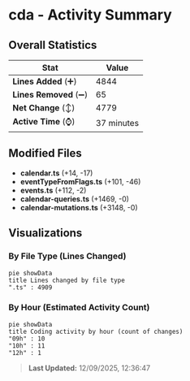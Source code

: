 # cda - Activity Summary 

## Overall Statistics

| Stat                   | Value                                                             |
| ---------------------- | ----------------------------------------------------------------- |
| **Lines Added** (➕)   | 4844                                          |
| **Lines Removed** (➖) | 65                                        |
| **Net Change** (↕)    | 4779                |
| **Active Time** (⌚)   | 37 minutes |


## Modified Files
- **calendar.ts** (+14, -17)
- **eventTypeFromFlags.ts** (+101, -46)
- **events.ts** (+112, -2)
- **calendar-queries.ts** (+1469, -0)
- **calendar-mutations.ts** (+3148, -0)

## Visualizations

### By File Type (Lines Changed)

```mermaid
pie showData
title Lines changed by file type
".ts" : 4909
```

### By Hour (Estimated Activity Count)

```mermaid
pie showData
title Coding activity by hour (count of changes)
"09h" : 10
"10h" : 11
"12h" : 1
```


> **Last Updated:** 12/09/2025, 12:36:47